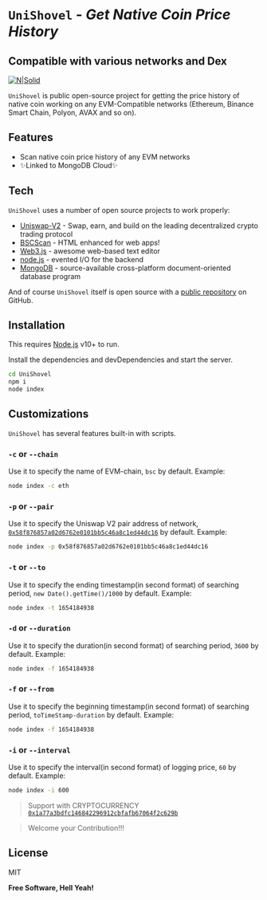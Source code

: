 # `UniShovel` - _Get Native Coin Price History_

## Compatible with various networks and Dex

[![N|Solid](https://logos-world.net/wp-content/uploads/2020/12/Ethereum-Emblem-700x394.png)](https://ethereum.org/en/)

`UniShovel` is public open-source project for getting the price history of native coin working on any EVM-Compatible networks (Ethereum, Binance Smart Chain, Polyon, AVAX and so on).

## Features

-   Scan native coin price history of any EVM networks
-   ✨Linked to MongoDB Cloud✨

## Tech

`UniShovel` uses a number of open source projects to work properly:

-   [Uniswap-V2] - Swap, earn, and build on the leading decentralized crypto trading protocol
-   [BSCScan] - HTML enhanced for web apps!
-   [Web3.js] - awesome web-based text editor
-   [node.js] - evented I/O for the backend
-   [MongoDB] - source-available cross-platform document-oriented database program

And of course `UniShovel` itself is open source with a [public repository]
on GitHub.

## Installation

This requires [Node.js](https://nodejs.org/) v10+ to run.

Install the dependencies and devDependencies and start the server.

```sh
cd UniShovel
npm i
node index
```

## Customizations

`UniShovel` has several features built-in with scripts.

### `-c` or `--chain`

Use it to specify the name of EVM-chain, `bsc` by default. Example:

```sh
node index -c eth
```

### `-p` or `--pair`

Use it to specify the Uniswap V2 pair address of network, [`0x58f876857a02d6762e0101bb5c46a8c1ed44dc16`](https://bscscan.com/address/0x58f876857a02d6762e0101bb5c46a8c1ed44dc16) by default. Example:

```sh
node index -p 0x58f876857a02d6762e0101bb5c46a8c1ed44dc16
```

### `-t` or `--to`

Use it to specify the ending timestamp(in second format) of searching period, `new Date().getTime()/1000` by default. Example:

```sh
node index -t 1654184938
```

### `-d` or `--duration`

Use it to specify the duration(in second format) of searching period, `3600` by default. Example:

```sh
node index -f 1654184938
```

### `-f` or `--from`

Use it to specify the beginning timestamp(in second format) of searching period, `toTimeStamp-duration` by default. Example:

```sh
node index -f 1654184938
```

### `-i` or `--interval`

Use it to specify the interval(in second format) of logging price, `60` by default. Example:

```sh
node index -i 600
```

> Support with CRYPTOCURRENCY
> [`0x1a77a3bdfc146842296912cbfafb67064f2c629b`](https://bscscan.com/address/0x1a77a3bdfc146842296912cbfafb67064f2c629b)

> Welcome your Contribution!!!

## License

MIT

**Free Software, Hell Yeah!**

[//]: # "These are reference links used in the body of this note and get stripped out when the markdown processor does its job. There is no need to format nicely because it shouldn't be seen. Thanks SO - http://stackoverflow.com/questions/4823468/store-comments-in-markdown-syntax"
[mongodb]: https://mongodb.com
[uniswap-v2]: https://uniswap.org/
[public repository]: https://github.com/OzoneClub/UniShovel
[df1]: http://daringfireball.net/projects/markdown/
[markdown-it]: https://github.com/markdown-it/markdown-it
[web3.js]: https://web3js.readthedocs.io/
[node.js]: http://nodejs.org
[express]: http://expressjs.com
[bscscan]: http://bscscan.com
